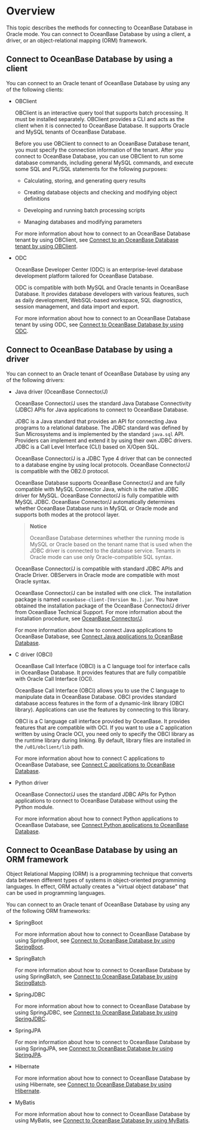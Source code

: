 # Overview

This topic describes the methods for connecting to OceanBase Database in Oracle mode. You can connect to OceanBase Database by using a client, a driver, or an object-relational mapping (ORM) framework. 

## Connect to OceanBase Database by using a client

You can connect to an Oracle tenant of OceanBase Database by using any of the following clients:

* OBClient

   OBClient is an interactive query tool that supports batch processing. It must be installed separately. OBClient provides a CLI and acts as the client when it is connected to OceanBase Database. It supports Oracle and MySQL tenants of OceanBase Database. 

   Before you use OBClient to connect to an OceanBase Database tenant, you must specify the connection information of the tenant. After you connect to OceanBase Database, you can use OBClient to run some database commands, including general MySQL commands, and execute some SQL and PL/SQL statements for the following purposes:

   * Calculating, storing, and generating query results 

   * Creating database objects and checking and modifying object definitions 

   * Developing and running batch processing scripts 

   * Managing databases and modifying parameters 

   For more information about how to connect to an OceanBase Database tenant by using OBClient, see [Connect to an OceanBase Database tenant by using OBClient](2.connect-to-an-oceanbase-tenant-by-using-obclient.md). 

* ODC

   OceanBase Developer Center (ODC) is an enterprise-level database development platform tailored for OceanBase Database. 

   ODC is compatible with both MySQL and Oracle tenants in OceanBase Database. It provides database developers with various features, such as daily development, WebSQL-based workspace, SQL diagnostics, session management, and data import and export. 

   For more information about how to connect to an OceanBase Database tenant by using ODC, see [Connect to OceanBase Database by using ODC](3.connect-to-the-oceanbase-database-through-odc.md). 

## Connect to OceanBase Database by using a driver

You can connect to an Oracle tenant of OceanBase Database by using any of the following drivers:

* Java driver (OceanBase Connector/J)

   OceanBase Connector/J uses the standard Java Database Connectivity (JDBC) APIs for Java applications to connect to OceanBase Database. 

   JDBC is a Java standard that provides an API for connecting Java programs to a relational database. The JDBC standard was defined by Sun Microsystems and is implemented by the standard `java.sql` API. Providers can implement and extend it by using their own JDBC drivers. JDBC is a Call Level Interface (CLI) based on X/Open SQL. 

   OceanBase Connector/J is a JDBC Type 4 driver that can be connected to a database engine by using local protocols. OceanBase Connector/J is compatible with the OB2.0 protocol. 

   OceanBase Database supports OceanBase Connector/J and are fully compatible with MySQL Connector Java, which is the native JDBC driver for MySQL. OceanBase Connector/J is fully compatible with MySQL JDBC. OceanBase Connector/J automatically determines whether OceanBase Database runs in MySQL or Oracle mode and supports both modes at the protocol layer. 

   > **Notice**
   >
   > OceanBase Database determines whether the running mode is MySQL or Oracle based on the tenant name that is used when the JDBC driver is connected to the database service. Tenants in Oracle mode can use only Oracle-compatible SQL syntax. 

   OceanBase Connector/J is compatible with standard JDBC APIs and Oracle Driver. OBServers in Oracle mode are compatible with most Oracle syntax. 

   OceanBase Connector/J can be installed with one click. The installation package is named `oceanbase-client-[Version No.].jar`. You have obtained the installation package of the OceanBase Connector/J driver from OceanBase Technical Support. For more information about the installation procedure, see [OceanBase Connector/J](https://www.oceanbase.com/docs/enterprise/oceanbase-connector-j-cn). 

   For more information about how to connect Java applications to OceanBase Database, see [Connect Java applications to OceanBase Database](../../../2.quickstart/4.oracle-based-application-development.md/2.java-application-1.md). 

* C driver (OBCI)

   OceanBase Call Interface (OBCI) is a C language tool for interface calls in OceanBase Database. It provides features that are fully compatible with Oracle Call Interface (OCI). 

   OceanBase Call Interface (OBCI) allows you to use the C language to manipulate data in OceanBase Database. OBCI provides standard database access features in the form of a dynamic-link library (OBCI library). Applications can use the features by connecting to this library. 

   OBCI is a C language call interface provided by OceanBase. It provides features that are compatible with OCI. If you want to use a C application written by using Oracle OCI, you need only to specify the OBCI library as the runtime library during linking. By default, library files are installed in the `/u01/obclient/lib` path. 

   For more information about how to connect C applications to OceanBase Database, see [Connect C applications to OceanBase Database](../../../2.quickstart/4.oracle-based-application-development.md/3.c-application-1.md). 

* Python driver

   OceanBase Connector/J uses the standard JDBC APIs for Python applications to connect to OceanBase Database without using the Python module. 

   For more information about how to connect Python applications to OceanBase Database, see [Connect Python applications to OceanBase Database](../../../2.quickstart/4.oracle-based-application-development.md/1.python-application-1.md). 

## Connect to OceanBase Database by using an ORM framework

Object Relational Mapping (ORM) is a programming technique that converts data between different types of systems in object-oriented programming languages. In effect, ORM actually creates a "virtual object database" that can be used in programming languages. 

You can connect to an Oracle tenant of OceanBase Database by using any of the following ORM frameworks:

* SpringBoot

   For more information about how to connect to OceanBase Database by using SpringBoot, see [Connect to OceanBase Database by using SpringBoot](7.connect-to-the-oceanbase-database-through-spring-boot.md). 

* SpringBatch

   For more information about how to connect to OceanBase Database by using SpringBatch, see [Connect to OceanBase Database by using SpringBatch](8.connect-to-the-oceanbase-database-through-spring-batch.md). 

* SpringJDBC

   For more information about how to connect to OceanBase Database by using SpringJDBC, see [Connect to OceanBase Database by using SpringJDBC](9.connect-to-the-oceanbase-database-through-spring-jdbc.md). 

* SpringJPA

   For more information about how to connect to OceanBase Database by using SpringJPA, see [Connect to OceanBase Database by using SpringJPA](10.connect-to-the-oceanbase-database-through-springjpa.md). 

* Hibernate

   For more information about how to connect to OceanBase Database by using Hibernate, see [Connect to OceanBase Database by using Hibernate](11.connect-to-the-oceanbase-database-through-hibernate.md). 

* MyBatis

   For more information about how to connect to OceanBase Database by using MyBatis, see [Connect to OceanBase Database by using MyBatis](12.connect-to-the-oceanbase-database-through-mybatis.md). 
